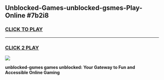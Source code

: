 
## Unblocked-Games-unblocked-gsmes-Play-Online #7b2i8
<h3>
<a href="https://news.freeplayer.one?title=unblocked-gsmes&ref=3">CLICK TO PLAY</a></h3>
<hr>

<h3>
<a href="https://news.freeplayer.one?title=unblocked-gsmes&ref=3">CLICK 2 PLAY</a>
  
</h3>

<a href="https://news.freeplayer.one?title=unblocked-gsmes&ref=3"><img src="https://clearcache.store/games.png"></a>


**unblocked-gsmes games unblocked: Your Gateway to Fun and Accessible Online Gaming**
